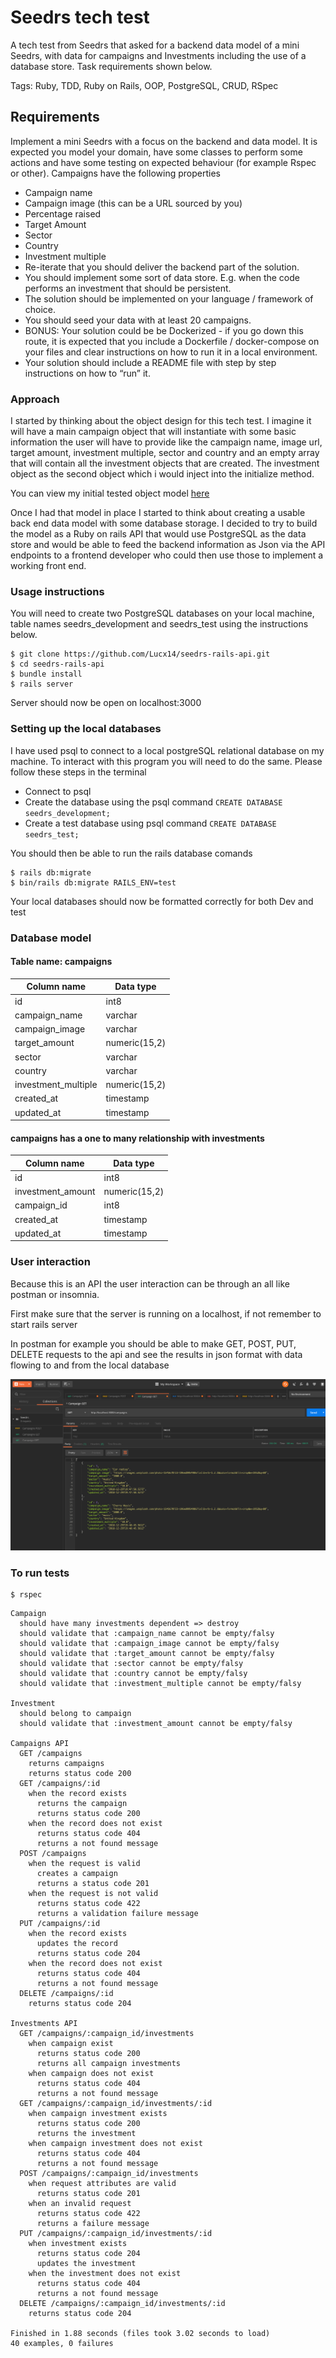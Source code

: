 # Seedrs tech test

A tech test from Seedrs that asked for a backend data model of a mini Seedrs, with data for campaigns and Investments including the use of a database store. Task requirements shown below.

Tags: Ruby, TDD, Ruby on Rails, OOP, PostgreSQL, CRUD, RSpec

## Requirements

Implement a mini Seedrs with a focus on the backend and data model. It is expected you model your domain, have some classes to perform some actions and have some testing on expected behaviour (for example Rspec or other). 
Campaigns have the following properties

* Campaign name
* Campaign image (this can be a URL sourced by you)
* Percentage raised
* Target Amount
* Sector
* Country
* Investment multiple 
* Re-iterate that you should deliver the backend part of the solution.
* You should implement some sort of data store. E.g. when the code performs an investment that
should be persistent.
* The solution should be implemented on your language / framework of choice.
* You should seed your data with at least 20 campaigns.
* BONUS: Your solution could be be Dockerized - if you go down this route, it is expected that
you include a Dockerfile / docker-compose on your files and clear instructions on how to run it
in a local environment.
* Your solution should include a README file with step by step instructions on how to “run” it.

### Approach

I started by thinking about the object design for this tech test. I imagine it will have a main campaign object that will instantiate with some basic information the user will have to provide like the campaign name, image url, target amount, investment multiple, sector and country and an empty array that will contain all the investment objects that are created. The investment object as the second object which i would inject into the initialize method.

You can view my initial tested object model [here](https://github.com/Lucx14/seedrs-object-model)

Once I had that model in place I started to think about creating a usable back end data model with some database storage. I decided to try to build the model as a Ruby on rails API that would use PostgreSQL as the data store and would be able to feed the backend information as Json via the API endpoints to a frontend developer who could then use those to implement a working front end.

### Usage instructions

You will need to create two PostgreSQL databases on your local machine, table names seedrs_development and seedrs_test using the instructions below.

```
$ git clone https://github.com/Lucx14/seedrs-rails-api.git
$ cd seedrs-rails-api
$ bundle install
$ rails server
```

Server should now be open on localhost:3000

### Setting up the local databases

I have used psql to connect to a local postgreSQL relational database on my machine. To interact with this program you will need to do the same. Please follow these steps in the terminal

* Connect to psql
* Create the database using the psql command `CREATE DATABASE seedrs_development;`
* Create a test database using psql command `CREATE DATABASE seedrs_test;`

You should then be able to run the rails database comands

```
$ rails db:migrate
$ bin/rails db:migrate RAILS_ENV=test
```

Your local databases should now be formatted correctly for both Dev and test 

### Database model

#### Table name: campaigns

| Column name   |  Data type     |
| ------------- | -------------- |
| id            | int8           |
| campaign_name          | varchar   |
| campaign_image    | varchar      |
| target_amount | numeric(15,2) |
| sector | varchar |
| country | varchar |
| investment_multiple | numeric(15,2) |
| created_at | timestamp |
| updated_at | timestamp |

#### campaigns has a one to many relationship with investments

| Column name   |  Data type     |
| ------------- | -------------- |
| id            | int8           |
| investment_amount          | numeric(15,2)   |
| campaign_id    | int8      |
| created_at | timestamp |
| updated_at | timestamp |

### User interaction

Because this is an API the user interaction can be through an all like postman or insomnia.

First make sure that the server is running on a localhost, if not remember to start rails server

In postman for example you should be able to make GET, POST, PUT, DELETE requests to the api and see the results in json format with data flowing to and from the local database


<p align="center"><img src="./public/Screenshot_postman.png"/></p>

### To run tests

```
$ rspec
```

```
Campaign
  should have many investments dependent => destroy
  should validate that :campaign_name cannot be empty/falsy
  should validate that :campaign_image cannot be empty/falsy
  should validate that :target_amount cannot be empty/falsy
  should validate that :sector cannot be empty/falsy
  should validate that :country cannot be empty/falsy
  should validate that :investment_multiple cannot be empty/falsy

Investment
  should belong to campaign
  should validate that :investment_amount cannot be empty/falsy

Campaigns API
  GET /campaigns
    returns campaigns
    returns status code 200
  GET /campaigns/:id
    when the record exists
      returns the campaign
      returns status code 200
    when the record does not exist
      returns status code 404
      returns a not found message
  POST /campaigns
    when the request is valid
      creates a campaign
      returns a status code 201
    when the request is not valid
      returns status code 422
      returns a validation failure message
  PUT /campaigns/:id
    when the record exists
      updates the record
      returns status code 204
    when the record does not exist
      returns status code 404
      returns a not found message
  DELETE /campaigns/:id
    returns status code 204

Investments API
  GET /campaigns/:campaign_id/investments
    when campaign exist
      returns status code 200
      returns all campaign investments
    when campaign does not exist
      returns status code 404
      returns a not found message
  GET /campaigns/:campaign_id/investments/:id
    when campaign investment exists
      returns status code 200
      returns the investment
    when campaign investment does not exist
      returns status code 404
      returns a not found message
  POST /campaigns/:campaign_id/investments
    when request attributes are valid
      returns status code 201
    when an invalid request
      returns status code 422
      returns a failure message
  PUT /campaigns/:campaign_id/investments/:id
    when investment exists
      returns status code 204
      updates the investment
    when the investment does not exist
      returns status code 404
      returns a not found message
  DELETE /campaigns/:campaign_id/investments/:id
    returns status code 204

Finished in 1.88 seconds (files took 3.02 seconds to load)
40 examples, 0 failures
```